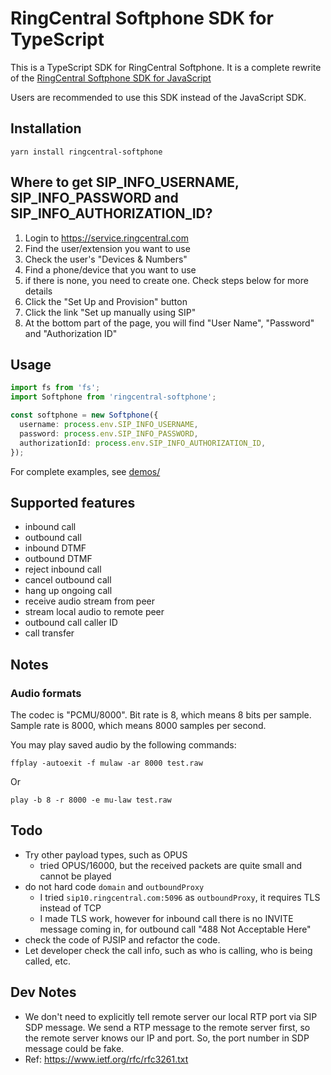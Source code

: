 # RingCentral Softphone SDK for TypeScript

This is a TypeScript SDK for RingCentral Softphone. It is a complete rewrite of the [RingCentral Softphone SDK for JavaScript](https://github.com/ringcentral/ringcentral-softphone-js)

Users are recommended to use this SDK instead of the JavaScript SDK.

## Installation

```
yarn install ringcentral-softphone
```

## Where to get SIP_INFO_USERNAME, SIP_INFO_PASSWORD and SIP_INFO_AUTHORIZATION_ID?

1. Login to https://service.ringcentral.com
2. Find the user/extension you want to use
3. Check the user's "Devices & Numbers"
4. Find a phone/device that you want to use
5. if there is none, you need to create one. Check steps below for more details
6. Click the "Set Up and Provision" button
7. Click the link "Set up manually using SIP"
8. At the bottom part of the page, you will find "User Name", "Password" and "Authorization ID"

## Usage

```ts
import fs from 'fs';
import Softphone from 'ringcentral-softphone';

const softphone = new Softphone({
  username: process.env.SIP_INFO_USERNAME,
  password: process.env.SIP_INFO_PASSWORD,
  authorizationId: process.env.SIP_INFO_AUTHORIZATION_ID,
});
```

For complete examples, see [demos/](demos/)

## Supported features

- inbound call
- outbound call
- inbound DTMF
- outbound DTMF
- reject inbound call
- cancel outbound call
- hang up ongoing call
- receive audio stream from peer
- stream local audio to remote peer
- outbound call caller ID
- call transfer

## Notes

### Audio formats

The codec is "PCMU/8000". Bit rate is 8, which means 8 bits per sample. Sample rate is 8000, which means 8000 samples per second.

You may play saved audio by the following commands:

```
ffplay -autoexit -f mulaw -ar 8000 test.raw
```

Or

```
play -b 8 -r 8000 -e mu-law test.raw
```

## Todo

- Try other payload types, such as OPUS
  - tried OPUS/16000, but the received packets are quite small and cannot be played
- do not hard code `domain` and `outboundProxy`
  - I tried `sip10.ringcentral.com:5096` as `outboundProxy`, it requires TLS instead of TCP
  - I made TLS work, however for inbound call there is no INVITE message coming in, for outbound call "488 Not Acceptable Here"
- check the code of PJSIP and refactor the code.
- Let developer check the call info, such as who is calling, who is being called, etc.

## Dev Notes

- We don't need to explicitly tell remote server our local RTP port via SIP SDP message. We send a RTP message to the remote server first, so the remote server knows our IP and port. So, the port number in SDP message could be fake.
- Ref: https://www.ietf.org/rfc/rfc3261.txt
